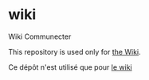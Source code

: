 # wiki
Wiki Communecter

This repository is used only for [the Wiki](https://github.com/pixelhumain/wiki/wiki).

Ce dépôt n'est utilisé que pour [le wiki](https://github.com/pixelhumain/wiki/wiki)
